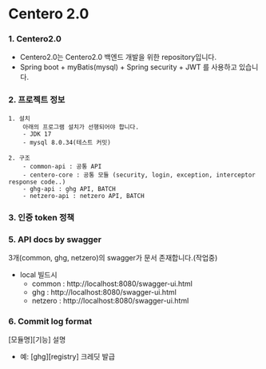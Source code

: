 # Centero 2.0

### 1. Centero2.0
- Centero2.0는 Centero2.0 백엔드 개발을 위한 repository입니다.
- Spring boot + myBatis(mysql) + Spring security + JWT 를 사용하고 있습니다.

### 2. 프로젝트 정보
```
1. 설치
    아래의 프로그램 설치가 선행되어야 합니다.
    - JDK 17
    - mysql 8.0.34(테스트 커밋)

2. 구조
    - common-api : 공통 API
    - centero-core : 공통 모듈 (security, login, exception, interceptor response code..)
    - ghg-api : ghg API, BATCH
    - netzero-api : netzero API, BATCH
```
### 3. 인증 token 정책

### 5. API docs by swagger
3개(common, ghg, netzero)의 swagger가 문서 존재합니다.(작업중)
- local 빌드시
  - common : http://localhost:8080/swagger-ui.html
  - ghg : http://localhost:8080/swagger-ui.html
  - netzero : http://localhost:8080/swagger-ui.html

### 6. Commit log format
[모듈명][기능] 설명
- 예: [ghg][registry] 크레딧 발급